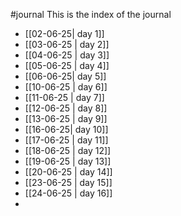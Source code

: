 #journal
This is the index of the journal

- [[02-06-25| day 1]]
- [[03-06-25 | day 2]]
- [[04-06-25 | day 3]]
- [[05-06-25  | day 4]]
- [[06-06-25| day 5]]
- [[10-06-25 | day 6]]
- [[11-06-25 | day 7]]
- [[12-06-25 | day 8]]
- [[13-06-25 | day 9]]
- [[16-06-25| day 10]]
- [[17-06-25 | day 11]]
- [[18-06-25 | day 12]]
- [[19-06-25 | day 13]]
- [[20-06-25 | day 14]]
- [[23-06-25 | day 15]]
- [[24-06-25 | day 16]]
- 